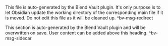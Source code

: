 This file is auto-generated by the Blend Vault plugin. It's only purpose is to let Obsidian update the working directory of the corresponding main file if it is moved. Do not edit this file as it will be cleaned up. ^bv-msg-redirect

This section is auto-generated by the Blend Vault plugin and will be overwritten on save. User content can be added above this heading. ^bv-msg-sidecar